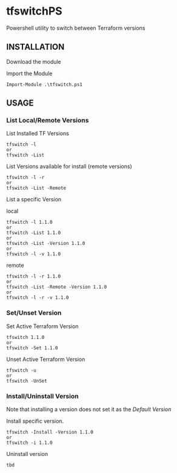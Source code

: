 # tfswitchPS

Powershell utility to switch between Terraform versions

## INSTALLATION
Download the module

Import the Module

    Import-Module .\tfswitch.ps1

## USAGE

### List Local/Remote Versions

List Installed TF Versions

    tfswitch -l
    or
    tfswitch -List

List Versions available for install (remote versions)

    tfswitch -l -r
    or
    tfswitch -List -Remote

List a specific Version

local

    tfswitch -l 1.1.0
    or
    tfswitch -List 1.1.0
    or
    tfswitch -List -Version 1.1.0
    or
    tfswitch -l -v 1.1.0

remote

    tfswitch -l -r 1.1.0
    or
    tfswitch -List -Remote -Version 1.1.0
    or
    tfswitch -l -r -v 1.1.0

### Set/Unset Version

Set Active Terraform Version

    tfswitch 1.1.0
    or
    tfswitch -Set 1.1.0

Unset Active Terraform Version

    tfswitch -u
    or
    tfswitch -UnSet

### Install/Uninstall Version

Note that installing a version does not set it as the *Default Version*

Install specific version.

    tfswitch -Install -Version 1.1.0
    or
    tfswitch -i 1.1.0

Uninstall version

    tbd